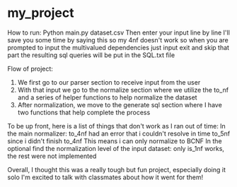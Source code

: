 # my_project
How to run:
Python main.py dataset.csv
Then enter your input line by line
I'll save you some time by saying this
so my 4nf doesn't work so when you are prompted to input the multivalued dependencies
just input exit and skip that part
the resulting sql queries will be put in the SQL.txt file


Flow of project:
1. We first go to our parser section to receive input from the user
2. With that input we go to the normalize section where we utilize the to_nf and a series of helper
    functions to help normalize the dataset
3. After normalization, we move to the generate sql section where I have two functions that help complete the process

To be up front, here is a list of things that don't work as I ran out of time:
In the main normalizer:
to_4nf had an error that i couldn't resolve in time
to_5nf since i didn't finish to_4nf
This means i can only normalize to BCNF
In the optional find the normalization level of the input dataset:
only is_1nf works, the rest were not implemented

Overall, I thought this was a really tough but fun project, especially doing it solo
I'm excited to talk with classmates about how it went for them!